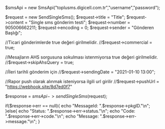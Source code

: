 
$smsApi = new SmsApi("toplusms.digicell.com.tr","username","password");

$request = new SendSingleSms();
$request->title = "Title";
$request->content = "Single sms gönderim testi";
$request->number = 905006662211;
$request->encoding = 0;
$request->sender = "Gönderen Başlığı";

//Ticari gönderimlerde true değeri girilmelidir.
//$request->commercial = true;

//Mesajların AHS sorgusuna sokulması istenmiyorsa true değeri girilmelidir.
//$request->skipAhsQuery = true;

//İleri tarihli gönderim için
//$request->sendingDate = "2021-01-10 13:00";

//Rapor push olarak alınmak isteniyorsa ilgili url girilir
//$request->pushUrl = "https://webhook.site/8d7ed0f7"

$response = $smsApi->sendSingleSms($request);

if($response->err == null){
echo "MessageId: ".$response->pkgID."\n";
}else{
echo "Status: ".$response->err->status."\n";
echo "Code: ".$response->err->code."\n";
echo "Message: ".$response->err->message."\n";
}					